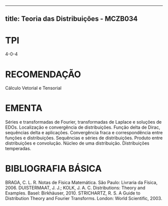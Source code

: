 
---
title: Teoria das Distribuições - MCZB034 
---

# TPI

4-0-4

# RECOMENDAÇÃO

Cálculo Vetorial e Tensorial

# EMENTA

Séries e transformadas de Fourier, transformadas de Laplace e soluções de EDOs. Localização e convergência de distribuições. Função delta de Dirac, sequências delta e aplicações. Convergência fraca e correspondência entre funções e distribuições. Sequências e séries de distribuições. Produto entre distribuições e convolução. Núcleo de uma distribuição. Distribuições temperadas.

# BIBLIOGRAFIA BÁSICA

BRAGA, C. L. R. Notas de Física Matemática. São Paulo: Livraria da Física, 2006.
DUISTERMAAT, J. J.; KOLK, J. A. C. Distributions: Theory and Examples. Basel: Birkhäuser, 2010.
STRICHARTZ, R. S. A Guide to Distribution Theory and Fourier Transforms. London: World Scientific, 2003.
        